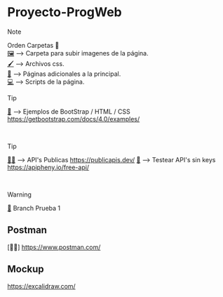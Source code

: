 # Proyecto-ProgWeb

> [!NOTE]
> Orden Carpetas 📁
> <br>
> [🖼️](assets/images) --> Carpeta para subir imagenes de la página.
> <br>
> [🖌️](assets/styles) --> Archivos css.
> <br>
> [📄](pages/) --> Páginas adicionales a la principal.
> <br>
> [💻](scripts/) --> Scripts de la página. 

> [!TIP]
> [🚶](Ejemplos/) --> Ejemplos de BootStrap / HTML / CSS
> https://getbootstrap.com/docs/4.0/examples/
<br>

> [!TIP]
> [👩‍🦲](https://publicapis.dev/) --> API's Publicas https://publicapis.dev/
> [🧁](https://apipheny.io/free-api/) --> Testear API's sin keys https://apipheny.io/free-api/

<br>

> [!WARNING]
>[🌳](https://github.com/Tito-blip/Proyecto-ProgWeb/tree/Prueba-1) Branch Prueba 1


## Postman

[🧑‍🚀] https://www.postman.com/

## Mockup

https://excalidraw.com/
